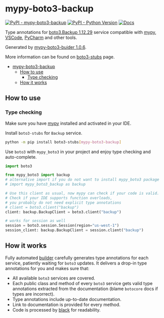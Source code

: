 # mypy-boto3-backup

[![PyPI - mypy-boto3-backup](https://img.shields.io/pypi/v/mypy-boto3-backup.svg?color=blue)](https://pypi.org/project/mypy-boto3-backup)
[![PyPI - Python Version](https://img.shields.io/pypi/pyversions/mypy-boto3-backup.svg?color=blue)](https://pypi.org/project/mypy-boto3-backup)
[![Docs](https://img.shields.io/readthedocs/mypy-boto3-builder.svg?color=blue)](https://mypy-boto3-builder.readthedocs.io/)

Type annotations for
[boto3.Backup 1.12.29](https://boto3.amazonaws.com/v1/documentation/api/1.12.29/reference/services/backup.html#Backup) service
compatible with [mypy](https://github.com/python/mypy), [VSCode](https://code.visualstudio.com/),
[PyCharm](https://www.jetbrains.com/pycharm/) and other tools.

Generated by [mypy-boto3-buider 1.0.6](https://github.com/vemel/mypy_boto3_builder).

More information can be found on [boto3-stubs](https://pypi.org/project/boto3-stubs/) page.

- [mypy-boto3-backup](#mypy-boto3-backup)
  - [How to use](#how-to-use)
    - [Type checking](#type-checking)
  - [How it works](#how-it-works)

## How to use

### Type checking

Make sure you have [mypy](https://github.com/python/mypy) installed and activated in your IDE.

Install `boto3-stubs` for `Backup` service.

```bash
python -m pip install boto3-stubs[mypy-boto3-backup]
```

Use `boto3` with `mypy_boto3` in your project and enjoy type checking and auto-complete.

```python
import boto3

from mypy_boto3 import backup
# alternative import if you do not want to install mypy_boto3 package
# import mypy_boto3_backup as backup

# Use this client as usual, now mypy can check if your code is valid.
# Check if your IDE supports function overloads,
# you probably do not need explicit type annotations
# client = boto3.client("backup")
client: backup.BackupClient = boto3.client("backup")

# works for session as well
session = boto3.session.Session(region="us-west-1")
session_client: backup.BackupClient = session.client("backup")

```

## How it works

Fully automated [builder](https://github.com/vemel/mypy_boto3_builder) carefully generates
type annotations for each service, patiently waiting for `boto3` updates. It delivers
a drop-in type annotations for you and makes sure that:

- All available `boto3` services are covered.
- Each public class and method of every `boto3` service gets valid type annotations
  extracted from the documentation (blame `botocore` docs if types are incorrect).
- Type annotations include up-to-date documentation.
- Link to documentation is provided for every method.
- Code is processed by [black](https://github.com/psf/black) for readability.